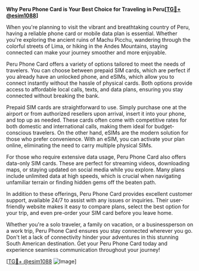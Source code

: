 **Why Peru Phone Card is Your Best Choice for Traveling in Peru[[TG💪+ @esim1088](https://t.me/s/esim1088)]**

When you're planning to visit the vibrant and breathtaking country of Peru, having a reliable phone card or mobile data plan is essential. Whether you're exploring the ancient ruins of Machu Picchu, wandering through the colorful streets of Lima, or hiking in the Andes Mountains, staying connected can make your journey smoother and more enjoyable.

Peru Phone Card offers a variety of options tailored to meet the needs of travelers. You can choose between prepaid SIM cards, which are perfect if you already have an unlocked phone, and eSIMs, which allow you to connect instantly without the hassle of physical cards. Both options provide access to affordable local calls, texts, and data plans, ensuring you stay connected without breaking the bank.

Prepaid SIM cards are straightforward to use. Simply purchase one at the airport or from authorized resellers upon arrival, insert it into your phone, and top up as needed. These cards often come with competitive rates for both domestic and international calls, making them ideal for budget-conscious travelers. On the other hand, eSIMs are the modern solution for those who prefer convenience. With an eSIM, you can activate your plan online, eliminating the need to carry multiple physical SIMs.

For those who require extensive data usage, Peru Phone Card also offers data-only SIM cards. These are perfect for streaming videos, downloading maps, or staying updated on social media while you explore. Many plans include unlimited data at high speeds, which is crucial when navigating unfamiliar terrain or finding hidden gems off the beaten path.

In addition to these offerings, Peru Phone Card provides excellent customer support, available 24/7 to assist with any issues or inquiries. Their user-friendly website makes it easy to compare plans, select the best option for your trip, and even pre-order your SIM card before you leave home.

Whether you're a solo traveler, a family on vacation, or a businessperson on a work trip, Peru Phone Card ensures you stay connected wherever you go. Don't let a lack of connectivity hinder your adventures in this stunning South American destination. Get your Peru Phone Card today and experience seamless communication throughout your journey!

[[TG💪+ @esim1088](https://t.me/s/esim1088) ![Image](https://i.postimg.cc/Y0z9fWf4/image.png)]